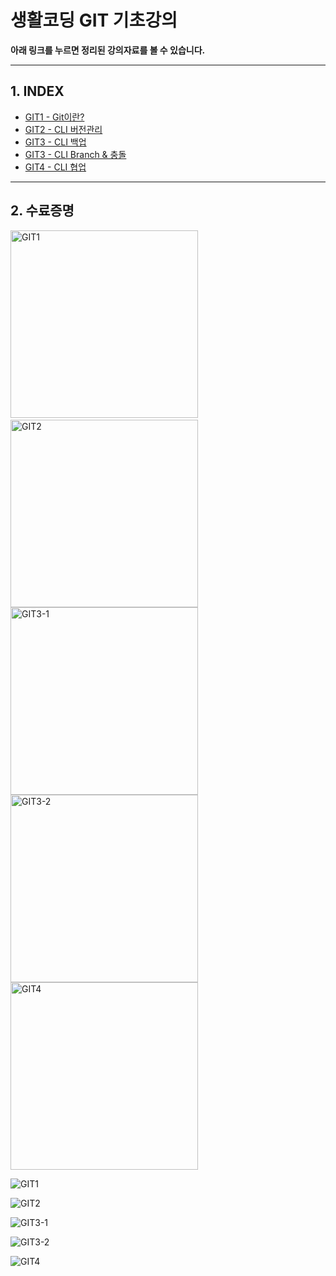 # 생활코딩 GIT 기초강의
**아래 링크를 누르면 정리된 강의자료를 볼 수 있습니다.**

-----

## 1. INDEX
- [GIT1 - Git이란?](https://github.com/DustinYook/Course_Git/blob/master/Git1.md)
- [GIT2 - CLI 버전관리](https://github.com/DustinYook/Course_Git/blob/master/Git2.md)
- [GIT3 - CLI 백업](https://github.com/DustinYook/Course_Git/blob/master/Git3-1.md)
- [GIT3 - CLI Branch & 충돌](https://github.com/DustinYook/Course_Git/blob/master/Git3-2.md)
- [GIT4 - CLI 협업](https://github.com/DustinYook/Course_Git/blob/master/Git4.md)

-----

## 2. 수료증명
<img src="https://github.com/DustinYook/Course_Git/blob/master/image/GIT1.jpg" alt="GIT1" width="300px" height="300px">&nbsp;&nbsp;&nbsp;&nbsp;&nbsp;<img src="https://github.com/DustinYook/Course_Git/blob/master/image/GIT2.jpg" alt="GIT2" width="300px" height="300px"><img src="https://github.com/DustinYook/Course_Git/blob/master/image/GIT3-1.jpg" alt="GIT3-1" width="300px" height="300px"><img src="https://github.com/DustinYook/Course_Git/blob/master/image/GIT3-2.jpg" alt="GIT3-2" width="300px" height="300px"><img src="https://github.com/DustinYook/Course_Git/blob/master/image/GIT4.jpg" alt="GIT4" width="300px" height="300px">

![GIT1](https://github.com/DustinYook/Course_Git/blob/master/image/GIT1.jpg)

![GIT2](https://github.com/DustinYook/Course_Git/blob/master/image/GIT2.jpg)

![GIT3-1](https://github.com/DustinYook/Course_Git/blob/master/image/GIT3-1.jpg)

![GIT3-2](https://github.com/DustinYook/Course_Git/blob/master/image/GIT3-2.jpg)

![GIT4](https://github.com/DustinYook/Course_Git/blob/master/image/GIT4.jpg)
